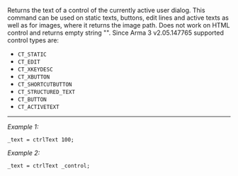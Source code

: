 Returns the text of a control of the currently active user dialog. This command can be used on static texts, buttons, edit lines and active texts as well as for images, where it returns the image path. Does not work on HTML control and returns empty string "". Since Arma 3 v2.05.147765 supported control types are:
* `CT_STATIC`
* `CT_EDIT`
* `CT_XKEYDESC`
* `CT_XBUTTON`
* `CT_SHORTCUTBUTTON`
* `CT_STRUCTURED_TEXT`
* `CT_BUTTON`
* `CT_ACTIVETEXT`


---
*Example 1:*
```sqf
_text = ctrlText 100;
```

*Example 2:*
```sqf
_text = ctrlText _control;
```